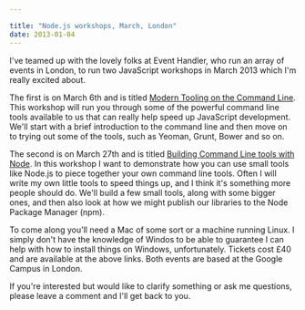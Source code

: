 ```yaml
---

title: "Node.js workshops, March, London"
date: 2013-01-04
---
```


I've teamed up with the lovely folks at Event Handler, who run an array of events in London, to run two JavaScript workshops in March 2013 which I'm really excited about.

The first is on March 6th and is titled [Modern Tooling on the Command Line](http://www.eventhandler.co.uk/events/ldnjsnightclass-toolingcli). This workshop will run you through some of the powerful command line tools available to us that can really help speed up JavaScript development. We'll start with a brief introduction to the command line and then move on to trying out some of the tools, such as Yeoman, Grunt, Bower and so on.

The second is on March 27th and is titled [Building Command Line tools with Node](http://www.eventhandler.co.uk/events/ldnjsnightclass-buildingcli). In this workshop I want to demonstrate how you can use small tools like Node.js to piece together your own command line tools. Often I will write my own little tools to speed things up, and I think it's something more people should do. We'll build a few small tools, along with some bigger ones, and then also look at how we might publish our libraries to the Node Package Manager (npm).

To come along you'll need a Mac of some sort or a machine running Linux. I simply don't have the knowledge of Windos to be able to guarantee I can help with how to install things on Windows, unfortunately. Tickets cost £40 and are available at the above links. Both events are based at the Google Campus in London.

If you're interested but would like to clarify something or ask me questions, please leave a comment and I'll get back to you.
